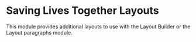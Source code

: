 Saving Lives Together Layouts
=============================

This module provides additional layouts to use with the Layout Builder or the
Layout paragraphs module.

